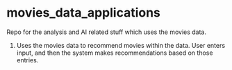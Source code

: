 # movies_data_applications
Repo for the analysis and AI related stuff which uses the movies data.

1. Uses the movies data to recommend movies within the data. User enters input, and then the system makes recommendations based on those entries.
